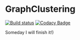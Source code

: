 # GraphClustering
[![Build status](https://ci.appveyor.com/api/projects/status/w884u3gi9dh24di7?svg=true)](https://ci.appveyor.com/project/Burconst/graphclustering)
[![Codacy Badge](https://app.codacy.com/project/badge/Grade/79772d812abe4663b9aeada4487e8369)](https://www.codacy.com/manual/Burconst/GraphClustering?utm_source=github.com&amp;utm_medium=referral&amp;utm_content=Burconst/GraphClustering&amp;utm_campaign=Badge_Grade) 

Someday I will finish it!)
